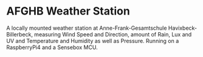 # AFGHB Weather Station
 A locally mounted weather station at Anne-Frank-Gesamtschule Havixbeck-Billerbeck, measuring Wind Speed and Direction, amount of Rain, Lux and UV and Temperature and Humidity as well as Pressure. Running on a RaspberryPi4 and a Sensebox MCU.